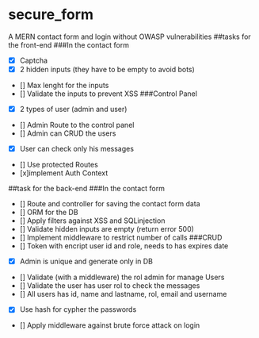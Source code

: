 # secure_form
A MERN contact form and login without OWASP vulnerabilities
##tasks for the front-end
###In the contact form
- [x] Captcha
- [x] 2 hidden inputs (they have to be empty to avoid bots)
- [] Max lenght for the inputs
- [] Validate the inputs to prevent XSS
###Control Panel
- [x] 2 types of user (admin and user)
- [] Admin Route to the control panel
- [] Admin can CRUD the users
- [x] User can check only his messages
- [] Use protected Routes
- [x]implement Auth Context

##task for the back-end
###In the contact form
- [] Route and controller for saving the contact form data
- [] ORM for the DB
- [] Apply filters against XSS and SQLinjection
- [] Validate hidden inputs are empty (return error 500)
- [] Implement middleware to restrict number of calls
###CRUD
- [] Token with encript user id and role, needs to has expires date
- [x] Admin is unique and generate only in DB
- [] Validate (with a middleware) the rol admin for manage Users
- [] Validate the user has user rol to check the messages
- [] All users has id, name and lastname, rol, email  and username
- [x] Use hash for cypher the passwords
- [] Apply middleware against brute force attack on login
